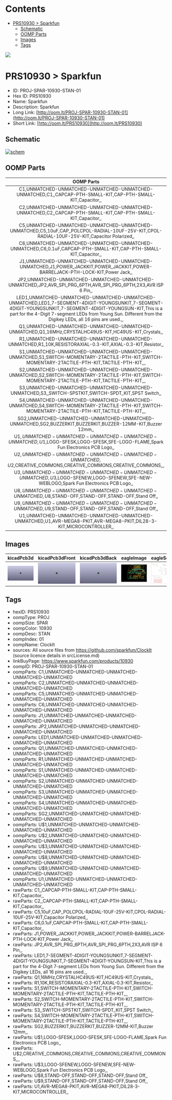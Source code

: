 



Contents
========

* [PRS10930 > Sparkfun](#prs10930--sparkfun)
	* [Schematic](#schematic)
	* [OOMP Parts](#oomp-parts)
	* [Images](#images)
	* [Tags](#tags)
  
![][im]
# PRS10930 > Sparkfun

- ID: PROJ-SPAR-10930-STAN-01
- Hex ID: PRS10930
- Name: Sparkfun
- Description: Sparkfun
- Long Link: [http://oom.lt/PROJ-SPAR-10930-STAN-01](http://oom.lt/PROJ-SPAR-10930-STAN-01)
- Short Link: [http://oom.lt/PRS10930](http://oom.lt/PRS10930)

## Schematic
  
[![schem](eagleSchemImage.png)](eagleSchemImage.png)
## OOMP Parts
  

|OOMP Parts|
| :---: |
|C1,UNMATCHED-UNMATCHED-UNMATCHED-UNMATCHED-UNMATCHED,C1,,CAPCAP-PTH-SMALL-KIT,CAP-PTH-SMALL-KIT,Capacitor,,|
|C2,UNMATCHED-UNMATCHED-UNMATCHED-UNMATCHED-UNMATCHED,C2,,CAPCAP-PTH-SMALL-KIT,CAP-PTH-SMALL-KIT,Capacitor,,|
|C5,UNMATCHED-UNMATCHED-UNMATCHED-UNMATCHED-UNMATCHED,C5,10uF,CAP_POLCPOL-RADIAL-10UF-25V-KIT,CPOL-RADIAL-10UF-25V-KIT,Capacitor Polarized,,|
|C6,UNMATCHED-UNMATCHED-UNMATCHED-UNMATCHED-UNMATCHED,C6,0.1uF,CAPCAP-PTH-SMALL-KIT,CAP-PTH-SMALL-KIT,Capacitor,,|
|J1,UNMATCHED-UNMATCHED-UNMATCHED-UNMATCHED-UNMATCHED,J1,POWER_JACKKIT,POWER_JACKKIT,POWER-BARRELJACK-PTH-LOCK-KIT,Power Jack,,|
|JP2,UNMATCHED-UNMATCHED-UNMATCHED-UNMATCHED-UNMATCHED,JP2,AVR_SPI_PRG_6PTH,AVR_SPI_PRG_6PTH,2X3,AVR ISP 6 Pin,,|
|LED1,UNMATCHED-UNMATCHED-UNMATCHED-UNMATCHED-UNMATCHED,LED1,7-SEGMENT-4DIGIT-YOUNGSUNKIT,7-SEGMENT-4DIGIT-YOUNGSUNKIT,7-SEGMENT-4DIGIT-YOUNGSUN-KIT,This is a part for the 4-Digit 7-segment LEDs from Young Sun.  Different from the Digikey LEDs, all 16 pins are used.,,|
|Q1,UNMATCHED-UNMATCHED-UNMATCHED-UNMATCHED-UNMATCHED,Q1,16MHz,CRYSTALHC49US-KIT,HC49US-KIT,Crystals,,|
|R1,UNMATCHED-UNMATCHED-UNMATCHED-UNMATCHED-UNMATCHED,R1,10K,RESISTORAXIAL-0.3-KIT,AXIAL-0.3-KIT,Resistor,,|
|S1,UNMATCHED-UNMATCHED-UNMATCHED-UNMATCHED-UNMATCHED,S1,SWITCH-MOMENTARY-2TACTILE-PTH-KIT,SWITCH-MOMENTARY-2TACTILE-PTH-KIT,TACTILE-PTH-KIT,,,|
|S2,UNMATCHED-UNMATCHED-UNMATCHED-UNMATCHED-UNMATCHED,S2,SWITCH-MOMENTARY-2TACTILE-PTH-KIT,SWITCH-MOMENTARY-2TACTILE-PTH-KIT,TACTILE-PTH-KIT,,,|
|S3,UNMATCHED-UNMATCHED-UNMATCHED-UNMATCHED-UNMATCHED,S3,,SWITCH-SPSTKIT,SWITCH-SPDT_KIT,SPST Switch,,|
|S4,UNMATCHED-UNMATCHED-UNMATCHED-UNMATCHED-UNMATCHED,S4,SWITCH-MOMENTARY-2TACTILE-PTH-KIT,SWITCH-MOMENTARY-2TACTILE-PTH-KIT,TACTILE-PTH-KIT,,,|
|SG2,UNMATCHED-UNMATCHED-UNMATCHED-UNMATCHED-UNMATCHED,SG2,BUZZERKIT,BUZZERKIT,BUZZER-12MM-KIT,Buzzer 12mm,,|
|U$1,UNMATCHED-UNMATCHED-UNMATCHED-UNMATCHED-UNMATCHED,U$1,LOGO-SFESK,LOGO-SFESK,SFE-LOGO-FLAME,Spark Fun Electronics PCB Logo,,|
|U$2,UNMATCHED-UNMATCHED-UNMATCHED-UNMATCHED-UNMATCHED,U$2,CREATIVE_COMMONS,CREATIVE_COMMONS,CREATIVE_COMMONS,,,|
|U$3,UNMATCHED-UNMATCHED-UNMATCHED-UNMATCHED-UNMATCHED,U$3,LOGO-SFENEW,LOGO-SFENEW,SFE-NEW-WEBLOGO,Spark Fun Electronics PCB Logo,,|
|U$8,UNMATCHED-UNMATCHED-UNMATCHED-UNMATCHED-UNMATCHED,U$8,STAND-OFF,STAND-OFF,STAND-OFF,Stand Off,,|
|U$9,UNMATCHED-UNMATCHED-UNMATCHED-UNMATCHED-UNMATCHED,U$9,STAND-OFF,STAND-OFF,STAND-OFF,Stand Off,,|
|U1,UNMATCHED-UNMATCHED-UNMATCHED-UNMATCHED-UNMATCHED,U1,AVR-MEGA8-PKIT,AVR-MEGA8-PKIT,DIL28-3-KIT,MICROCONTROLLER,,|

## Images
  
  

|kicadPcb3d|kicadPcb3dFront|kicadPcb3dBack|eagleImage|eagleSchemImage|
| :---: | :---: | :---: | :---: | :---: |
|[![kicadPcb3d](kicadPcb3d_140.png)](kicadPcb3d.png)|[![kicadPcb3dFront](kicadPcb3dFront_140.png)](kicadPcb3dFront.png)|[![kicadPcb3dBack](kicadPcb3dBack_140.png)](kicadPcb3dBack.png)|[![eagleImage](eagleImage_140.png)](eagleImage.png)|[![eagleSchemImage](eagleSchemImage_140.png)](eagleSchemImage.png)|

## Tags

- hexID: PRS10930
- oompType: PROJ
- oompSize: SPAR
- oompColor: 10930
- oompDesc: STAN
- oompIndex: 01
- oompName: ClockIt
- sources: All source files from https://github.com/sparkfun/ClockIt (source licence details in srcLicense.md)
- linkBuyPage: https://www.sparkfun.com/products/10930
- oompID: PROJ-SPAR-10930-STAN-01
- oompParts: C1,UNMATCHED-UNMATCHED-UNMATCHED-UNMATCHED-UNMATCHED
- oompParts: C2,UNMATCHED-UNMATCHED-UNMATCHED-UNMATCHED-UNMATCHED
- oompParts: C5,UNMATCHED-UNMATCHED-UNMATCHED-UNMATCHED-UNMATCHED
- oompParts: C6,UNMATCHED-UNMATCHED-UNMATCHED-UNMATCHED-UNMATCHED
- oompParts: J1,UNMATCHED-UNMATCHED-UNMATCHED-UNMATCHED-UNMATCHED
- oompParts: JP2,UNMATCHED-UNMATCHED-UNMATCHED-UNMATCHED-UNMATCHED
- oompParts: LED1,UNMATCHED-UNMATCHED-UNMATCHED-UNMATCHED-UNMATCHED
- oompParts: Q1,UNMATCHED-UNMATCHED-UNMATCHED-UNMATCHED-UNMATCHED
- oompParts: R1,UNMATCHED-UNMATCHED-UNMATCHED-UNMATCHED-UNMATCHED
- oompParts: S1,UNMATCHED-UNMATCHED-UNMATCHED-UNMATCHED-UNMATCHED
- oompParts: S2,UNMATCHED-UNMATCHED-UNMATCHED-UNMATCHED-UNMATCHED
- oompParts: S3,UNMATCHED-UNMATCHED-UNMATCHED-UNMATCHED-UNMATCHED
- oompParts: S4,UNMATCHED-UNMATCHED-UNMATCHED-UNMATCHED-UNMATCHED
- oompParts: SG2,UNMATCHED-UNMATCHED-UNMATCHED-UNMATCHED-UNMATCHED
- oompParts: U$1,UNMATCHED-UNMATCHED-UNMATCHED-UNMATCHED-UNMATCHED
- oompParts: U$2,UNMATCHED-UNMATCHED-UNMATCHED-UNMATCHED-UNMATCHED
- oompParts: U$3,UNMATCHED-UNMATCHED-UNMATCHED-UNMATCHED-UNMATCHED
- oompParts: U$8,UNMATCHED-UNMATCHED-UNMATCHED-UNMATCHED-UNMATCHED
- oompParts: U$9,UNMATCHED-UNMATCHED-UNMATCHED-UNMATCHED-UNMATCHED
- oompParts: U1,UNMATCHED-UNMATCHED-UNMATCHED-UNMATCHED-UNMATCHED
- rawParts: C1,,CAPCAP-PTH-SMALL-KIT,CAP-PTH-SMALL-KIT,Capacitor,,
- rawParts: C2,,CAPCAP-PTH-SMALL-KIT,CAP-PTH-SMALL-KIT,Capacitor,,
- rawParts: C5,10uF,CAP_POLCPOL-RADIAL-10UF-25V-KIT,CPOL-RADIAL-10UF-25V-KIT,Capacitor Polarized,,
- rawParts: C6,0.1uF,CAPCAP-PTH-SMALL-KIT,CAP-PTH-SMALL-KIT,Capacitor,,
- rawParts: J1,POWER_JACKKIT,POWER_JACKKIT,POWER-BARRELJACK-PTH-LOCK-KIT,Power Jack,,
- rawParts: JP2,AVR_SPI_PRG_6PTH,AVR_SPI_PRG_6PTH,2X3,AVR ISP 6 Pin,,
- rawParts: LED1,7-SEGMENT-4DIGIT-YOUNGSUNKIT,7-SEGMENT-4DIGIT-YOUNGSUNKIT,7-SEGMENT-4DIGIT-YOUNGSUN-KIT,This is a part for the 4-Digit 7-segment LEDs from Young Sun.  Different from the Digikey LEDs, all 16 pins are used.,,
- rawParts: Q1,16MHz,CRYSTALHC49US-KIT,HC49US-KIT,Crystals,,
- rawParts: R1,10K,RESISTORAXIAL-0.3-KIT,AXIAL-0.3-KIT,Resistor,,
- rawParts: S1,SWITCH-MOMENTARY-2TACTILE-PTH-KIT,SWITCH-MOMENTARY-2TACTILE-PTH-KIT,TACTILE-PTH-KIT,,,
- rawParts: S2,SWITCH-MOMENTARY-2TACTILE-PTH-KIT,SWITCH-MOMENTARY-2TACTILE-PTH-KIT,TACTILE-PTH-KIT,,,
- rawParts: S3,,SWITCH-SPSTKIT,SWITCH-SPDT_KIT,SPST Switch,,
- rawParts: S4,SWITCH-MOMENTARY-2TACTILE-PTH-KIT,SWITCH-MOMENTARY-2TACTILE-PTH-KIT,TACTILE-PTH-KIT,,,
- rawParts: SG2,BUZZERKIT,BUZZERKIT,BUZZER-12MM-KIT,Buzzer 12mm,,
- rawParts: U$1,LOGO-SFESK,LOGO-SFESK,SFE-LOGO-FLAME,Spark Fun Electronics PCB Logo,,
- rawParts: U$2,CREATIVE_COMMONS,CREATIVE_COMMONS,CREATIVE_COMMONS,,,
- rawParts: U$3,LOGO-SFENEW,LOGO-SFENEW,SFE-NEW-WEBLOGO,Spark Fun Electronics PCB Logo,,
- rawParts: U$8,STAND-OFF,STAND-OFF,STAND-OFF,Stand Off,,
- rawParts: U$9,STAND-OFF,STAND-OFF,STAND-OFF,Stand Off,,
- rawParts: U1,AVR-MEGA8-PKIT,AVR-MEGA8-PKIT,DIL28-3-KIT,MICROCONTROLLER,,



[im]: kicadPcb3d_450.png
